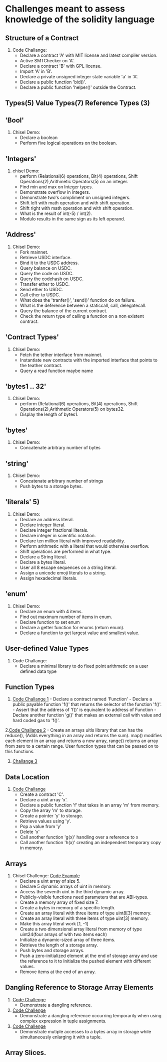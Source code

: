 # Challenges meant to assess knowledge of the solidity language

## Structure of a Contract
1. Code Challange:
    - Declare a contract 'A' with MIT license and latest compiler version.
    - Active SMTChecker on 'A'.
    - Declare a contract 'B' with GPL license.
    - Import 'A' in 'B'.
    - Declare a private unsigned integer state variable 'a' in 'A'.
    - Declare a public function 'bid()'.
    - Declare a public function 'helper()' outside the Contract.

## Types(5) Value Types(7) Reference Types (3)
## 'Bool' 
1. Chisel Demo: 
    - Declare a boolean 
    - Perform five logical operations on the boolean.

## 'Integers'
1. chisel Demo:
    - perform (Relational(6) operations, Bit(4) operations, Shift Operations(2),Arithmetic Operators(5) on an integer.
    - Find min and max on Integer types.
    - Demonstrate overflow in integers.
    - Demonstrate two's compliment on unsigned integers. 
    - Shift left with math operation and with shift operation. 
    - Shift right with math operation and with shift operation. 
    - What is the result of int(-5) / int(2).
    - Modulo results in the same sign as its left operand.

## 'Address'
1. Chisel Demo:
    - Fork mainnet.
    - Retrieve USDC interface.
    - Bind it to the USDC address.
    - Query balance on USDC.
    - Query the code on USDC.
    - Query the codehash on USDC.
    - Transfer ether to USDC. 
    - Send ether to USDC. 
    - Call ether to USDC. 
    - What does the 'tranfer()', 'send()' function do on failure.
    - What is the deference between a staticcall, call, delegatecall.
    - Query the balance of the current contract.
    - Check the return type of calling a function on a non existent contract. 

## 'Contract Types'
1. Chisel Demo:
    - Fetch the tether interface from mainnet.
    - Instantiate new contracts with the imported interface that points to the teather contract.
    - Query a read function maybe name

## 'bytes1 .. 32'
1. Chisel Demo:
    - perform (Relational(6) operations, Bit(4) operations, Shift Operations(2),Arithmetic Operators(5) on bytes32.
    - Display the length of bytes1.

## 'bytes'
1. Chisel Demo:
    - Concatenate arbitrary number of bytes 

## 'string'
1. Chisel Demo:
    - Concatenate arbitrary number of strings
    - Push bytes to a storage bytes. 

## 'literals' 5)
1. Chisel Demo:
    - Declare an address literal.
    - Declare integer literal.
    - Declare integer fractional literals.
    - Declare integer in scientific notation.
    - Declare ten million literal with improved readability. 
    - Perform arithmetic with a literal that would otherwise overflow.
    - Shift operations are performed in what type.
    - Declare a String literal.
    - Declare a bytes literal.
    - User all 8 escape sequences on a string literal.
    - Assign a unicode emoji literals to a string.
    - Assign hexadecimal literals.

## 'enum'
1. Chisel Demo:
    - Declare an enum with 4 items.
    - Find out maximum number of items in enum. 
    - Declare function to set enum 
    - Declare a getter function for enums (return enum).
    - Declare a function to get largest value and smallest value.

## User-defined Value Types
1. Code Challange:
    - Declare a minimal library to do fixed point arithmetic on a user defined data type

## Function Types
1. [Code Challange 1](Function.sol)
        - Declare a contract named 'Function'
        - Declare a public payable function 'f()' that returns the selector of the function 'f()'.
        - Assert that the address of 'f()' is equivalent to address of Function
        - Declare another function 'g()' that makes an external call with value and hard coded gas to 'f()'.

2.[Code Challange 2](Pyramid.sol)
    - Create an arrays uitls library that can has the reduce(), (Adds everything in an array and returns the sum). map() modifies each element in an array and returns a new array, range() returns an array from zero to a certain range. User function types that can be passed on to this functions.

3. [Challange 3](Oracle.sol)

## Data Location
1. [Code Challange]()
    - Create a contract 'C'.
    - Declare a uint array 'x'.
    - Declare a public function 'f' that takes in an array 'm' from memory. 
    - Copy the array 'm' to storage.
    - Create a pointer 'y' to storage. 
    - Retrieve values using 'y'.
    - Pop a value from 'y'
    - Delete 'x'
    - Call another function 'g(x)' handling over a reference to x 
    - Call another function 'h(x)' creating an independent temporary copy in memory. 

## Arrays
1. Chisel Challenge: [Code Example](ArrayContract.sol) 
    - Declare a uint array of size 5.
    - Declare 5 dynamic arrays of uint in memory.
    - Access the seventh uint in the third dynamic array.
    - Publicly-visible functions need parameters that are ABI-types. 
    - Create a memory array of fixed size 7.
    - Create a bytes in memory of a specific length.
    - Create an array literal with three items of type uint8[3] memory.
    - Create an array literal with three items of type uint[3] memory.
    - Make this array literal work [1, -1]
    - Create a two dimensional array literal from memory of type uint24(four arrays of with two items each)  
    - Initialize a dynamic-sized array of three items.
    - Retrieve the length of a storage array.
    - Push bytes and storage arrays.
    - Push a zero-initialized element at the end of storage array and use the reference to it to Initialize the pushed element with different values. 
    - Remove items at the end of an array. 

## Dangling Reference to Storage Array Elements
1. [Code Challenge](Dangling.sol)
    - Demonstrate a dangling reference.
2. [Code Challenge](DanglineTuple.sol)
    - Demonstrate a dangling reference occurring temporarily when using complex expression in tuple assignments.
2. [Code Challenge](DanglingBytes.sol)
    - Demonstrate mutiple accesses to a bytes array in storage while simultaneously enlarging it with a tuple.

## Array Slices.


